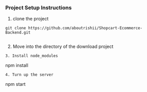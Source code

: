 ### Project Setup Instructions

1. clone the project 
````
git clone https://github.com/aboutrishii/Shopcart-Ecommerce-Backend.git


`````

2. Move into the directory of the download project

`````
3. Install node_modules

`````

npm install

`````
4. Turn up the server

`````
npm start 


```````